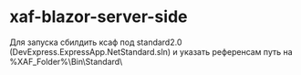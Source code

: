 # xaf-blazor-server-side

Для запуска сбилдить ксаф под standard2.0 (DevExpress.ExpressApp.NetStandard.sln) и указать референсам путь на %XAF_Folder%\Bin\Standard\


